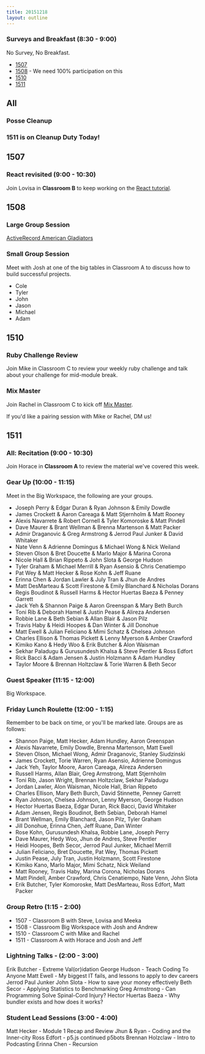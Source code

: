```yaml
---
title: 20151218
layout: outline
---
```


### Surveys and Breakfast (8:30 - 9:00)

No Survey, No Breakfast.

* [1507]()
* [1508](http://goo.gl/forms/3mLo50NW6x) - We need 100% participation on this
* [1510](https://docs.google.com/forms/d/1gvWbda1Z92Ju-pXJN91N-fdlrfG5yAPVCbAy59Yso-0/viewform)
* [1511]()

## All

### Posse Cleanup

### 1511 is on Cleanup Duty Today!

## 1507

### React revisited (9:00 - 10:30)

Join Lovisa in **Classroom B** to keep working on the [React tutorial](http://github.com/applegrain/creact).

## 1508

### Large Group Session

[ActiveRecord American Gladiators](https://github.com/turingschool/lesson_plans/blob/master/01-web_application_development/03-professional_rails_applications/active_record_american_gladiators.md)

### Small Group Session

Meet with Josh at one of the big tables in Classroom A to discuss how to build successful projects.

* Cole
* Tyler
* John
* Jason
* Michael
* Adam

## 1510

### Ruby Challenge Review

Join Mike in Classroom C to review your weekly ruby challenge and talk about your challenge for mid-module break. 

### Mix Master

Join Rachel in Classroom C to kick off [Mix Master](https://github.com/turingschool/lesson_plans/blob/master/ruby_02-web_applications_with_ruby/mix_master/1_getting_started.markdown). 

If you'd like a pairing session with Mike or Rachel, DM us! 

## 1511

### All: Recitation (9:00 - 10:30)

Join Horace in **Classroom A** to review the
material we've covered this week.

### Gear Up  (10:00 - 11:15)

Meet in the Big Workspace, the following are your groups.

* Joseph Perry & Edgar Duran & Ryan Johnson & Emily Dowdle
* James Crockett & Aaron Careaga & Matt Stjernholm & Matt Rooney
* Alexis Navarrete & Robert Cornell & Tyler Komoroske & Matt Pindell
* Dave Maurer & Brant Wellman & Brenna Martenson & Matt Packer
* Admir Draganovic & Greg Armstrong & Jerrod Paul Junker & David Whitaker
* Nate Venn & Adrienne Domingus & Michael Wong & Nick Weiland
* Steven Olson & Bret Doucette & Marlo Major & Marina Corona
* Nicole Hall & Brian Rippeto & John Slota & George Hudson
* Tyler Graham & Michael Merrill & Ryan Asensio & Chris Cenatiempo
* Pat Wey & Matt Hecker & Rose Kohn & Jeff Ruane
* Erinna Chen & Jordan Lawler & July Tran & Jhun de Andres
* Matt DesMarteau & Scott Firestone & Emily Blanchard & Nicholas Dorans
* Regis Boudinot & Russell Harms & Hector Huertas Baeza & Penney Garrett
* Jack Yeh & Shannon Paige & Aaron Greenspan & Mary Beth Burch
* Toni Rib & Deborah Hamel & Justin Pease & Alireza Andersen
* Robbie Lane & Beth Sebian & Allan Blair & Jason Pilz
* Travis Haby & Heidi Hoopes & Dan Winter & Jill Donohue
* Matt Ewell & Julian Feliciano & Mimi Schatz & Chelsea Johnson
* Charles Ellison & Thomas Pickett & Lenny Myerson & Amber Crawford
* Kimiko Kano & Hedy Woo & Erik Butcher & Alon Waisman
* Sekhar Paladugu & Gurusundesh Khalsa & Steve Pentler & Ross Edfort
* Rick Bacci & Adam Jensen & Justin Holzmann & Adam Hundley
* Taylor Moore & Brennan Holtzclaw & Torie Warren & Beth Secor

### Guest Speaker (11:15 - 12:00)

Big Workspace.

### Friday Lunch Roulette (12:00 - 1:15)

Remember to be back on time, or you'll be marked late. Groups are as follows:

* Shannon Paige, Matt Hecker, Adam Hundley, Aaron Greenspan
* Alexis Navarrete, Emily Dowdle, Brenna Martenson, Matt Ewell
* Steven Olson, Michael Wong, Admir Draganovic, Stanley Siudzinski
* James Crockett, Torie Warren, Ryan Asensio, Adrienne Domingus
* Jack Yeh, Taylor Moore, Aaron Careaga, Alireza Andersen
* Russell Harms, Allan Blair, Greg Armstrong, Matt Stjernholm
* Toni Rib, Jason Wright, Brennan Holtzclaw, Sekhar Paladugu
* Jordan Lawler, Alon Waisman, Nicole Hall, Brian Rippeto
* Charles Ellison, Mary Beth Burch, David Stinnette, Penney Garrett
* Ryan Johnson, Chelsea Johnson, Lenny Myerson, George Hudson
* Hector Huertas Baeza, Edgar Duran, Rick Bacci, David Whitaker
* Adam Jensen, Regis Boudinot, Beth Sebian, Deborah Hamel
* Brant Wellman, Emily Blanchard, Jason Pilz, Tyler Graham
* Jill Donohue, Erinna Chen, Jeff Ruane, Dan Winter
* Rose Kohn, Gurusundesh Khalsa, Robbie Lane, Joseph Perry
* Dave Maurer, Hedy Woo, Jhun de Andres, Steve Pentler
* Heidi Hoopes, Beth Secor, Jerrod Paul Junker, Michael Merrill
* Julian Feliciano, Bret Doucette, Pat Wey, Thomas Pickett
* Justin Pease, July Tran, Justin Holzmann, Scott Firestone
* Kimiko Kano, Marlo Major, Mimi Schatz, Nick Weiland
* Matt Rooney, Travis Haby, Marina Corona, Nicholas Dorans
* Matt Pindell, Amber Crawford, Chris Cenatiempo, Nate Venn, John Slota
* Erik Butcher, Tyler Komoroske, Matt DesMarteau, Ross Edfort, Matt Packer

### Group Retro (1:15 - 2:00)

* 1507 - Classroom B with Steve, Lovisa and Meeka
* 1508 - Classroom Big Workspace with Josh and Andrew
* 1510 - Classroom C with Mike and Rachel
* 1511 - Classroom A with Horace and Josh and Jeff

### Lightning Talks - (2:00 - 3:00)

Erik Butcher - Extreme Val(or)idation
George Hudson - Teach Coding To Anyone
Matt Ewell - My biggest IT fails, and lessons to apply to dev careers
Jerrod Paul Junker
John Slota - How to save your money effectively
Beth Secor - Applying Statistics to Benchmarking
Greg Armstrong - Can Programming Solve Spinal-Cord Injury?
Hector Huertas Baeza - Why bundler exists and how does it works?

### Student Lead Sessions (3:00 - 4:00)

Matt Hecker - Module 1 Recap and Review
Jhun & Ryan - Coding and the Inner-city
Ross Edfort - p5.js continued p5bots
Brennan Holzclaw - Intro to Podcasting
Erinna Chen - Recursion
